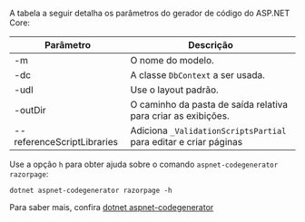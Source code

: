<a name="codegenerator"></a> A tabela a seguir detalha os parâmetros do gerador de código do ASP.NET Core:

| Parâmetro               | Descrição|
| ----------------- | ------------ |
| -m  | O nome do modelo. |
| -dc  | A classe `DbContext` a ser usada. |
| -udl | Use o layout padrão. |
| -outDir | O caminho da pasta de saída relativa para criar as exibições. |
| --referenceScriptLibraries | Adiciona `_ValidationScriptsPartial` para editar e criar páginas |

Use a opção `h` para obter ajuda sobre o comando `aspnet-codegenerator razorpage`:

```dotnetcli
dotnet aspnet-codegenerator razorpage -h
```

Para saber mais, confira [dotnet aspnet-codegenerator](xref:fundamentals/tools/dotnet-aspnet-codegenerator) 